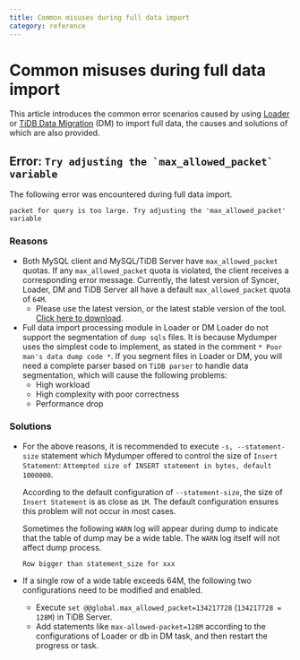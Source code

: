 ```yaml
---
title: Common misuses during full data import
category: reference
---
```


# Common misuses during full data import

This article introduces the common error scenarios caused by using [Loader](/dev/reference/tools/loader.md) or [TiDB Data Migration](/dev/reference/tools/data-migration/overview.md) (DM) to import full data, the causes and solutions of which are also provided.

## Error: ``Try adjusting the `max_allowed_packet` variable``

The following error was encountered during full data import.

```
packet for query is too large. Try adjusting the 'max_allowed_packet' variable
```

### Reasons

* Both MySQL client and MySQL/TiDB Server have `max_allowed_packet` quotas. If any `max_allowed_packet` quota is violated, the client receives a corresponding error message. Currently, the latest version of Syncer, Loader, DM and TiDB Server all have a default `max_allowed_packet` quota of `64M`.
    * Please use the latest version, or the latest stable version of the tool. [Click here to download](/dev/reference/tools/download.md).
* Full data import processing module in Loader or DM Loader do not support the segmentation of `dump sqls` files. It is because Mydumper uses the simplest code to implement, as stated in the comment `* Poor man's data dump code *`. If you segment files in Loader or DM, you will need a complete parser based on `TiDB parser` to handle data segmentation, which will cause the following problems:
    * High workload
    * High complexity with poor correctness
    * Performance drop

### Solutions

* For the above reasons, it is recommended to execute `-s, --statement-size` statement which Mydumper offered to control the size of `Insert Statement`: `Attempted size of INSERT statement in bytes, default 1000000`.

    According to the default configuration of `--statement-size`, the size of `Insert Statement` is as close as `1M`. The default configuration ensures this problem will not occur in most cases.

    Sometimes the following `WARN` log will appear during dump to indicate that the table of dump may be a wide table. The `WARN` log itself will not affect dump process.

    ```
    Row bigger than statement_size for xxx
    ```

* If a single row of a wide table exceeds 64M, the following two configurations need to be modified and enabled.
    * Execute `set @@global.max_allowed_packet=134217728` (`134217728 = 128M`) in TiDB Server.
    * Add statements like `max-allowed-packet=128M` according to the configurations of Loader or db in DM task, and then restart the progress or task.